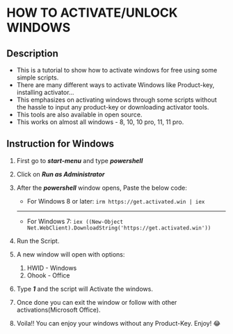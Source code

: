 # **HOW TO ACTIVATE/UNLOCK WINDOWS**

## **Description**
- This is a tutorial to show how to activate windows for free using some simple scripts.
- There are many different ways to activate Windows like Product-key, installing activator...
- This emphasizes on activating windows through some scripts without the hassle to input any product-key or downloading activator tools.
- This tools are also available in open source.
- This works on almost all windows - 8, 10, 10 pro, 11, 11 pro.

## **Instruction for Windows**

1. First go to ***start-menu*** and type ***powershell***
2. Click on ***Run as Administrator***
3. After the ***powershell*** window opens, Paste the below code:
    - For Windows 8 or later:
        `irm https://get.activated.win | iex`
    ---
    - For Windows 7:
         ` iex ((New-Object Net.WebClient).DownloadString('https://get.activated.win')) `
4. Run the Script.
5. A new window will open with options:
    1. HWID - Windows
    2. Ohook - Office

6. Type ***1*** and the script will Activate the windows.
7. Once done you can exit the window or follow with other activations(Microsoft Office).
8. Voila!! You can enjoy your windows without any Product-Key. Enjoy! :joy:
